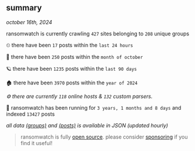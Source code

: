 
## summary
_october 16th, 2024_

ransomwatch is currently crawling `427` sites belonging to `208` unique groups

⏲ there have been `17` posts within the `last 24 hours`

🦈 there have been `250` posts within the `month of october`

🪐 there have been `1235` posts within the `last 90 days`

🏚 there have been `3970` posts within the `year of 2024`

_⚙️ there are currently `118` online hosts & `132` custom parsers._

🦕 ransomwatch has been running for `3 years, 1 months and 8 days` and indexed `13427` posts

_all data  [(groups)](http://ransomwhat.telemetry.ltd/groups) and [(posts)](http://ransomwhat.telemetry.ltd/posts) is available in JSON (updated hourly)_

> ransomwatch is fully [open source](https://github.com/joshhighet/ransomwatch#ransomwatch--). please consider [sponsoring](https://github.com/sponsors/joshhighet) if you find it useful!
